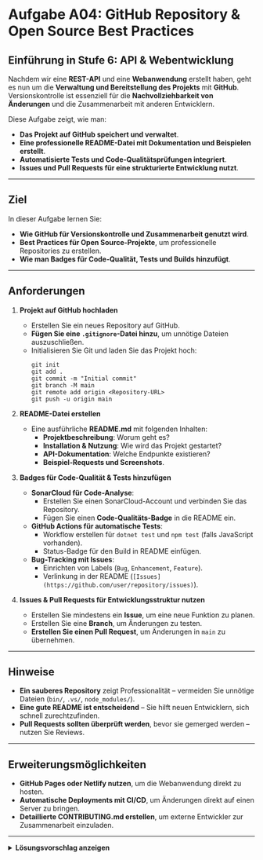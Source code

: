 # Aufgabe A04: GitHub Repository & Open Source Best Practices

## Einführung in Stufe 6: API & Webentwicklung

Nachdem wir eine **REST-API** und eine **Webanwendung** erstellt haben, geht es nun um die **Verwaltung und Bereitstellung des Projekts** mit **GitHub**.  
Versionskontrolle ist essenziell für die **Nachvollziehbarkeit von Änderungen** und die Zusammenarbeit mit anderen Entwicklern.  

Diese Aufgabe zeigt, wie man:
- **Das Projekt auf GitHub speichert und verwaltet**.
- **Eine professionelle README-Datei mit Dokumentation und Beispielen erstellt**.
- **Automatisierte Tests und Code-Qualitätsprüfungen integriert**.
- **Issues und Pull Requests für eine strukturierte Entwicklung nutzt**.

---

## Ziel

In dieser Aufgabe lernen Sie:
- **Wie GitHub für Versionskontrolle und Zusammenarbeit genutzt wird**.
- **Best Practices für Open Source-Projekte**, um professionelle Repositories zu erstellen.
- **Wie man Badges für Code-Qualität, Tests und Builds hinzufügt**.

---

## Anforderungen

1. **Projekt auf GitHub hochladen**
   - Erstellen Sie ein neues Repository auf GitHub.
   - **Fügen Sie eine `.gitignore`-Datei hinzu**, um unnötige Dateien auszuschließen.
   - Initialisieren Sie Git und laden Sie das Projekt hoch:
     ```shell
     git init
     git add .
     git commit -m "Initial commit"
     git branch -M main
     git remote add origin <Repository-URL>
     git push -u origin main
     ```

2. **README-Datei erstellen**
   - Eine ausführliche **README.md** mit folgenden Inhalten:
     - **Projektbeschreibung**: Worum geht es?
     - **Installation & Nutzung**: Wie wird das Projekt gestartet?
     - **API-Dokumentation**: Welche Endpunkte existieren?
     - **Beispiel-Requests und Screenshots**.

3. **Badges für Code-Qualität & Tests hinzufügen**
   - **SonarCloud für Code-Analyse**:
     - Erstellen Sie einen SonarCloud-Account und verbinden Sie das Repository.
     - Fügen Sie einen **Code-Qualitäts-Badge** in die README ein.
   - **GitHub Actions für automatische Tests**:
     - Workflow erstellen für `dotnet test` und `npm test` (falls JavaScript vorhanden).
     - Status-Badge für den Build in README einfügen.
   - **Bug-Tracking mit Issues**:
     - Einrichten von Labels (`Bug`, `Enhancement`, `Feature`).
     - Verlinkung in der README (`[Issues](https://github.com/user/repository/issues)`).

4. **Issues & Pull Requests für Entwicklungsstruktur nutzen**
   - Erstellen Sie mindestens ein **Issue**, um eine neue Funktion zu planen.
   - Erstellen Sie eine **Branch**, um Änderungen zu testen.
   - **Erstellen Sie einen Pull Request**, um Änderungen in `main` zu übernehmen.

---

## Hinweise

- **Ein sauberes Repository** zeigt Professionalität – vermeiden Sie unnötige Dateien (`bin/`, `.vs/`, `node_modules/`).
- **Eine gute README ist entscheidend** – Sie hilft neuen Entwicklern, sich schnell zurechtzufinden.
- **Pull Requests sollten überprüft werden**, bevor sie gemerged werden – nutzen Sie Reviews.

---

## Erweiterungsmöglichkeiten

- **GitHub Pages oder Netlify nutzen**, um die Webanwendung direkt zu hosten.
- **Automatische Deployments mit CI/CD**, um Änderungen direkt auf einen Server zu bringen.
- **Detaillierte CONTRIBUTING.md erstellen**, um externe Entwickler zur Zusammenarbeit einzuladen.

---

<details>
<summary><strong>Lösungsvorschlag anzeigen</strong></summary>

### **1. GitHub Repository initialisieren**
```shell
git init
git add .
git commit -m "Initial commit"
git branch -M main
git remote add origin https://github.com/user/repository.git
git push -u origin main
```



### **2. Beispiel-README.md**
```markdown
# MyProject - Webanwendung mit API

## 🚀 Projektbeschreibung
Dieses Projekt ist eine Webanwendung mit einer REST-API in ASP.NET Core und einem Frontend mit HTML, CSS und JavaScript.

## 📌 Features
- REST-API mit CRUD-Funktionalität.
- Dynamische Benutzeroberfläche mit API-Anbindung.
- Deployment über GitHub Actions.

## 📥 Installation
\```shell
git clone https://github.com/user/repository.git
cd repository
dotnet run
\```

## 📡 API-Endpunkte
| **Methode** | **Endpunkt**             | **Beschreibung**                 |
|------------|-------------------------|---------------------------------|
| `GET`      | `/api/customers`        | Liste aller Kunden abrufen      |
| `POST`     | `/api/customers`        | Neuen Kunden erstellen          |
| `PUT`      | `/api/customers/{id}`   | Kunden aktualisieren            |
| `DELETE`   | `/api/customers/{id}`   | Kunden löschen                   |

## 🔗 Links
Live-Demo
Issues
SonarCloud Analyse
```

---

### **3. SonarCloud für Code-Analyse einrichten**
1. **SonarCloud-Account erstellen** → Repository hinzufügen.
2. **Token generieren & GitHub Actions Workflow anpassen**:
    ```yaml
   name: SonarCloud Analysis
   on:
     push:
       branches:
         - main
   jobs:
     sonar:
       runs-on: ubuntu-latest
       steps:
         - name: Checkout Repository
           uses: actions/checkout@v3
         - name: Setup .NET
           uses: actions/setup-dotnet@v1
           with:
             dotnet-version: 6.0
         - name: Run SonarCloud Scan
           run: dotnet sonarscanner begin /k:"user_project" /d:sonar.host.url="https://sonarcloud.io" /d:sonar.login="${{ secrets.SONAR_TOKEN }}"
    ```

### **4. Automatische Tests mit GitHub Actions**
```yaml
name: Build & Test

on: [push, pull_request]

jobs:
  build:
    runs-on: ubuntu-latest
    steps:
      - name: Checkout Repository
        uses: actions/checkout@v3

      - name: Setup .NET
        uses: actions/setup-dotnet@v1
        with:
          dotnet-version: 6.0

      - name: Run Tests
        run: dotnet test
```

### **5. Beispiel-Issue für neue Funktion**
```markdown
### Neue API-Funktion: Benutzergruppen erstellen
**Beschreibung**: Die API soll Benutzer in Gruppen verwalten können.
**Akzeptanzkriterien**:
- Ein Benutzer kann zu einer Gruppe hinzugefügt werden.
- Gruppen können per `GET /api/groups` abgerufen werden.
- Dokumentation in Swagger ergänzen.

**Labels**: `Enhancement`
**Priorität**: Mittel
```
</details>


